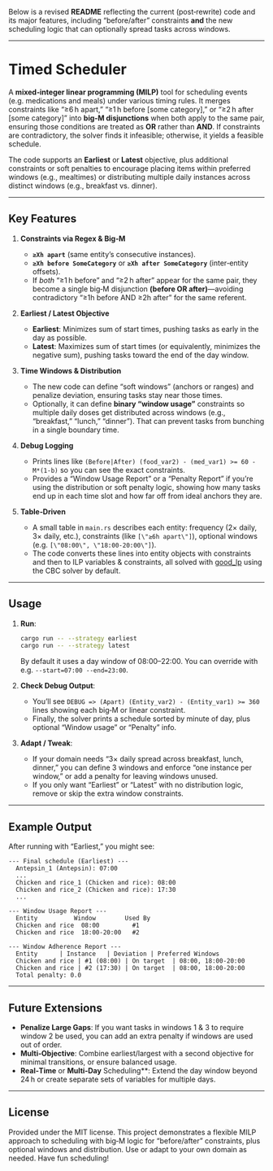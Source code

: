 Below is a revised **README** reflecting the current (post‐rewrite) code and its major features, including “before/after” constraints **and** the new scheduling logic that can optionally spread tasks across windows.

---

# Timed Scheduler

A **mixed‐integer linear programming (MILP)** tool for scheduling events (e.g. medications and meals) under various timing rules. It merges constraints like “≥6 h apart,” “≥1 h before [some category],” or “≥2 h after [some category]” into **big‐M disjunctions** when both apply to the same pair, ensuring those conditions are treated as **OR** rather than **AND**. If constraints are contradictory, the solver finds it infeasible; otherwise, it yields a feasible schedule.

The code supports an **Earliest** or **Latest** objective, plus additional constraints or soft penalties to encourage placing items within preferred windows (e.g., mealtimes) or distributing multiple daily instances across distinct windows (e.g., breakfast vs. dinner).

---

## Key Features

1. **Constraints via Regex & Big‑M**
   - **`≥Xh apart`** (same entity’s consecutive instances).
   - **`≥Xh before SomeCategory`** or **`≥Xh after SomeCategory`** (inter‐entity offsets).
   - If _both_ “≥1 h before” and “≥2 h after” appear for the same pair, they become a single big‑M disjunction **(before OR after)**—avoiding contradictory “≥1h before AND ≥2h after” for the same referent.

2. **Earliest / Latest Objective**
   - **Earliest**: Minimizes sum of start times, pushing tasks as early in the day as possible.
   - **Latest**: Maximizes sum of start times (or equivalently, minimizes the negative sum), pushing tasks toward the end of the day window.

3. **Time Windows & Distribution**
   - The new code can define “soft windows” (anchors or ranges) and penalize deviation, ensuring tasks stay near those times.
   - Optionally, it can define **binary “window usage”** constraints so multiple daily doses get distributed across windows (e.g., “breakfast,” “lunch,” “dinner”). That can prevent tasks from bunching in a single boundary time.

4. **Debug Logging**
   - Prints lines like `(Before|After) (food_var2) - (med_var1) >= 60 - M*(1-b)` so you can see the exact constraints.
   - Provides a “Window Usage Report” or a “Penalty Report” if you’re using the distribution or soft penalty logic, showing how many tasks end up in each time slot and how far off from ideal anchors they are.

5. **Table‐Driven**
   - A small table in `main.rs` describes each entity: frequency (2× daily, 3× daily, etc.), constraints (like `[\"≥6h apart\"]`), optional windows (e.g. `[\"08:00\", \"18:00-20:00\"]`).
   - The code converts these lines into entity objects with constraints and then to ILP variables & constraints, all solved with [good_lp](https://docs.rs/good_lp) using the CBC solver by default.

---

## Usage

1. **Run**:
   ```bash
   cargo run -- --strategy earliest
   cargo run -- --strategy latest
   ```
   By default it uses a day window of 08:00–22:00. You can override with e.g. `--start=07:00 --end=23:00`.

2. **Check Debug Output**:
   - You’ll see `DEBUG => (Apart) (Entity_var2) - (Entity_var1) >= 360` lines showing each big‑M or linear constraint.
   - Finally, the solver prints a schedule sorted by minute of day, plus optional “Window usage” or “Penalty” info.

3. **Adapt / Tweak**:
   - If your domain needs “3× daily spread across breakfast, lunch, dinner,” you can define 3 windows and enforce “one instance per window,” or add a penalty for leaving windows unused.
   - If you only want “Earliest” or “Latest” with no distribution logic, remove or skip the extra window constraints.

---

## Example Output

After running with “Earliest,” you might see:

```
--- Final schedule (Earliest) ---
  Antepsin_1 (Antepsin): 07:00
  ...
  Chicken and rice_1 (Chicken and rice): 08:00
  Chicken and rice_2 (Chicken and rice): 17:30
  ...
```
```
--- Window Usage Report ---
  Entity          Window        Used By
  Chicken and rice  08:00         #1
  Chicken and rice  18:00-20:00   #2
```
```
--- Window Adherence Report ---
  Entity      | Instance   | Deviation | Preferred Windows
  Chicken and rice | #1 (08:00) | On target  | 08:00, 18:00-20:00
  Chicken and rice | #2 (17:30) | On target  | 08:00, 18:00-20:00
  Total penalty: 0.0
```

---

## Future Extensions

- **Penalize Large Gaps**: If you want tasks in windows 1 & 3 to require window 2 be used, you can add an extra penalty if windows are used out of order.
- **Multi‐Objective**: Combine earliest/largest with a second objective for minimal transitions, or ensure balanced usage.
- **Real‐Time** or **Multi‐Day** Scheduling**: Extend the day window beyond 24 h or create separate sets of variables for multiple days.

---

## License

Provided under the MIT license. This project demonstrates a flexible MILP approach to scheduling with big‐M logic for “before/after” constraints, plus optional windows and distribution. Use or adapt to your own domain as needed. Have fun scheduling!
